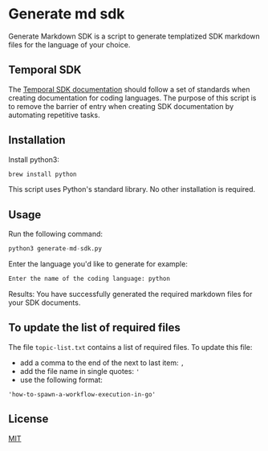 # Generate md sdk

Generate Markdown SDK is a script to generate templatized SDK markdown files for the language of your choice.

## Temporal SDK

The [Temporal SDK documentation](https://docs.temporal.io/application-development) should follow a set of standards when creating documentation for coding languages. The purpose of this script is to remove the barrier of entry when creating SDK documentation by automating repetitive tasks. 

## Installation

Install python3:

```bash
brew install python
```
This script uses Python's standard library. No other installation is required.

## Usage
Run the following command:

```python
python3 generate-md-sdk.py
```

Enter the language you'd like to generate for example:

```bash
Enter the name of the coding language: python
```

Results: You have successfully generated the required markdown files for your SDK documents.

## To update the list of required files

The file ```topic-list.txt``` contains a list of required files. To update this file:

- add a comma to the end of the next to last item: ```,```
- add the file name in single quotes: ```'```
- use the following format:

```'how-to-spawn-a-workflow-execution-in-go'```

## License
[MIT](https://choosealicense.com/licenses/mit/)
